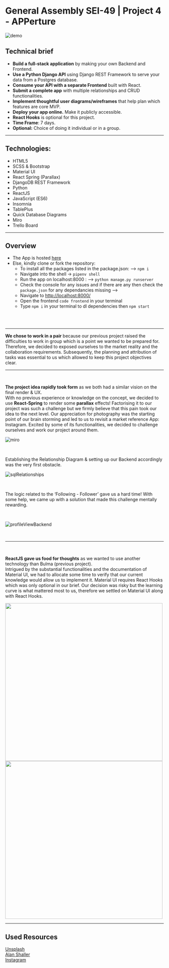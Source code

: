 # General Assembly SEI-49 | Project 4 - APPerture 

![demo](http://g.recordit.co/N0aH7UBEFW.gif)
<!-- ![demo](http://g.recordit.co/GsFoLhxTGU.gif) -->

## Technical brief
* **Build a full-stack application** by making your own Backend and Frontend.
* **Use a Python Django API** using Django REST Framework to serve your data from a Postgres database. 
* **Consume your API with a separate Frontend** built with React.
* **Submit a complete app** with multiple relationships and CRUD functionalities.
* **Implement thoughtful user diagrams/wireframes** that help plan which features are core MVP.
* **Deploy your app online.**  Make it publicly accessible.  
* **React Hooks** is optional for this project.
* **Time Frame**: 7 days.
* **Optional:** Choice of doing it individual or in a group.
---
## Technologies:
* HTML5
* SCSS & Bootstrap
* Material UI
* React Spring (Parallax)
* DjangoDB REST Framework
* Python
* ReactJS
* JavaScript (ES6)
* Insomnia
* TablePlus
* Quick Database Diagrams
* Miro
* Trello Board
---
## Overview
* The App is hosted [here]()
* Else, kindly clone or fork the repository: 
	*	To install all the packages listed in the package.json: —> `npm i`   
	* Navigate into the shell -> `pipenv shell` 
	* Run the app on localhost:8000 : —> `python manage.py runserver `
	* Check the console for any issues and if there are any then check the `package.json` for any dependancies missing —>  
	* Navigate to [http://localhost:8000/](http://localhost:8000/)
	* Open the frontend `code frontend` in your terminal
	* Type `npm i` in your terminal to dl dependencies then `npm start`
<br/>
<br />

---

**We chose to work in a pair** because our previous project raised the difficulties to work in group which is a point we wanted to be prepared for.  Therefore, we decided to exposed ourselves to the market reality and the collaboration requirements.  Subsequently, the planning and attribution of tasks was essential to us which allowed to keep this project objectives clear.

---
<br />

**The project idea rapidly took form** as we both had a similar vision on the final render & UX.  
With no previous experience or knowledge on the concept, we decided to use **React-Spring** to render some **parallax** effects! Factorising it to our project was such a challenge but we firmly believe that this pain took our idea to the next level. Our appreciation for photography was the starting point of our brain storming and led to us to revisit a market reference App: Instagram. Excited by some of its functionalities, we decided to challenge ourselves and work our project around them. 
<br />

![miro](readMeImages/miro.png)

<br/>

Establishing the Relationship Diagram & setting up our Backend accordingly was the very first obstacle.
<br/>

![sqlRelationships](readMeImages/graphic.png)

<br />

The logic related to the ‘Following - Follower’ gave us a hard time! With some help, we came up with a solution that made this challenge mentally rewarding. 

<br />

![profileViewBackend](readMeImages/profileViewBackend.png)

<br />

---

<br />

**ReactJS gave us food for thoughts** as we wanted to use another technology than Bulma (previous project).
<br />
Intrigued by the substantial functionalities and the documentation of Material UI, we had to allocate some time to verify that our current knowledge would allow us to implement it. Material UI requires React Hooks which was only optional in our brief. Our decision was risky but the learning curve is what mattered most to us, therefore we settled on Material UI along with React Hooks.

<img src="readMeImages/photoComments.png" width="500" />
<img src="readMeImages/materiaUIExample.png" width="500" />

<br />

---
## Used Resources
[Unsplash](https://unsplash.com/) <br/>
[Alan Shaller](http://alanschaller.com/) <br/>
[Instagram](https://www.instagram.com/) <br/>

